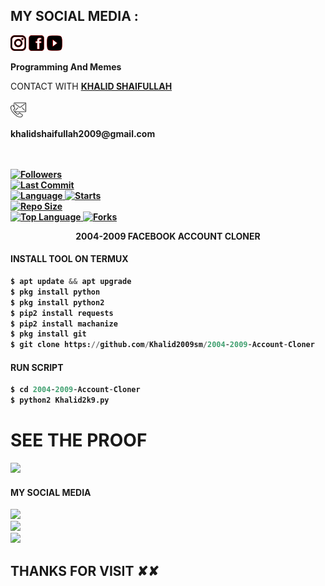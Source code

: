    ##  MY SOCIAL MEDIA : <br>

<a href="https://Instagram.com/khalid_vau_2009/" target="_blank"><img src="https://github.com/Azim-vau/Azim-vau/blob/main/IMAGE/instagram.png" alt="alt text" width="25" height="25"></a> 
<a href="https://www.facebook.com/khalid.vau.420" target="_blank"><img src="https://github.com/Azim-vau/Azim-vau/blob/main/IMAGE/facebook.png" alt="alt text" width="25" height="25"></a> <a href="https://youtube.com/channel/UC0egLGX2MkV-yqqC4ej4JYg"><img src="https://github.com/Azim-vau/Azim-vau/blob/main/IMAGE/youtube.png" alt="alt text" width="25" height="25"></a> 
&nbsp;&nbsp;     &nbsp;&nbsp;    &nbsp;&nbsp;   &nbsp;&nbsp;   &nbsp;&nbsp;
  
____Programming And Memes____

CONTACT WITH <a href="https://github.com/Khalid2009sm"><b>KHALID SHAIFULLAH</a> </br><br>
<img src="https://github.com/Azim-vau/Azim-vau/blob/main/IMAGE/contact.png" alt="alt text" width="25" height="25"> <br>
<p>khalidshaifullah2009@gmail.com</p>  <br> <br> 


<a href="https://github.com/Khalid2009sm/followers">
<img title="Followers" src="https://img.shields.io/github/followers/htr-tech?label=Followers&color=blue&style=flat-square"></a>

<br>
  <a href="https://github.com/Khalid2009sm/termux-style/stargazers/">
  <a href="https://github.com/Khalid2009sm/2004-2009-Account-Cloner">
    <img alt="Last Commit" src="https://img.shields.io/github/last-commit/Khalid2009sm/2004-2009-Account-Cloner.svg"/>
  </a>
<br>
  <a href="https://github.com/Khalid2009sm/2004-2009-Account-Cloner">
    <img alt="Language" src="https://img.shields.io/github/languages/count/Khalid2009sm/2004-2009-Account-Cloner.svg"/>
  </a>
  <a href="https://github.com/Khalid2009sm/2004-2009-Account-Cloner">
    <img alt="Starts" src="https://img.shields.io/github/stars/Khalid2009sm/2004-2009-Account-Cloner.svg"/>
  </a>
<br>
<a href="https://github.com/Khalid2009sm/2004-2009-Account-Cloner">
    <img alt="Repo Size" src="https://img.shields.io/github/repo-size/Khalid2009sm/2004-2009-Account-Cloner.svg"/>
  </a>
<br>
<a href="https://github.com/Khalid2009sm/2004-2009-Account-Cloner">
    <img alt="Top Language" src="https://img.shields.io/github/languages/top/Khalid2009sm/2004-2009-Account-Cloner.svg"/> <a                                                                                                        href="https://github.com/Azim-vau/fcpromax">
    <img alt="Forks" src="https://img.shields.io/github/forks/Khalid2009sm/2004-2009-Account-Cloner.svg"/>
  </a>
</div>

</br>
<p align="center">
      2004-2009 FACEBOOK ACCOUNT CLONER
</p>
  
#### INSTALL TOOL ON TERMUX
```python
$ apt update && apt upgrade
$ pkg install python
$ pkg install python2
$ pip2 install requests
$ pip2 install machanize
$ pkg install git
$ git clone https://github.com/Khalid2009sm/2004-2009-Account-Cloner
```
#### RUN SCRIPT
```python
$ cd 2004-2009-Account-Cloner
$ python2 Khalid2k9.py
```
# SEE THE PROOF
![](https://f.top4top.io/p_22821yj5o0.jpg)

#### MY SOCIAL MEDIA

[![](https://img.shields.io/badge/Github-black?logo=Github&logoColor=red&labelColor=black)](https://github.com/Khalid2009sm) <br>
[![](https://img.shields.io/badge/Facebook-black?logo=Facebook&logoColor=red&labelColor=black)](https://www.facebook.com/khalid.vau.420) <br>
[![](https://img.shields.io/badge/Instagram-black?logo=Instagram&logoColor=red&labelColor=black)](https://www.instagram.com/khalid_vau_2009/) <br>


<h2> THANKS FOR VISIT ✘✘ <h2\>
